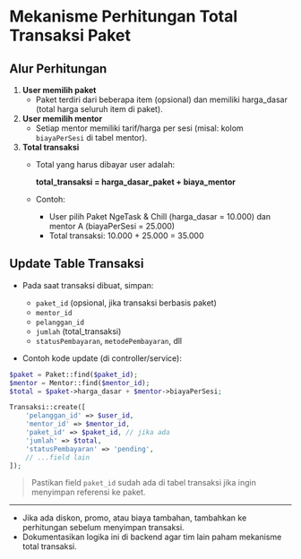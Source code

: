 # Mekanisme Perhitungan Total Transaksi Paket

## Alur Perhitungan

1. **User memilih paket**
   - Paket terdiri dari beberapa item (opsional) dan memiliki harga_dasar (total harga seluruh item di paket).
2. **User memilih mentor**
   - Setiap mentor memiliki tarif/harga per sesi (misal: kolom `biayaPerSesi` di tabel mentor).
3. **Total transaksi**
   - Total yang harus dibayar user adalah:

     **total_transaksi = harga_dasar_paket + biaya_mentor**

   - Contoh:
     - User pilih Paket NgeTask & Chill (harga_dasar = 10.000) dan mentor A (biayaPerSesi = 25.000)
     - Total transaksi: 10.000 + 25.000 = 35.000

## Update Table Transaksi

- Pada saat transaksi dibuat, simpan:
  - `paket_id` (opsional, jika transaksi berbasis paket)
  - `mentor_id`
  - `pelanggan_id`
  - `jumlah` (total_transaksi)
  - `statusPembayaran`, `metodePembayaran`, dll

- Contoh kode update (di controller/service):

```php
$paket = Paket::find($paket_id);
$mentor = Mentor::find($mentor_id);
$total = $paket->harga_dasar + $mentor->biayaPerSesi;

Transaksi::create([
    'pelanggan_id' => $user_id,
    'mentor_id' => $mentor_id,
    'paket_id' => $paket_id, // jika ada
    'jumlah' => $total,
    'statusPembayaran' => 'pending',
    // ...field lain
]);
```

> Pastikan field `paket_id` sudah ada di tabel transaksi jika ingin menyimpan referensi ke paket.

---

- Jika ada diskon, promo, atau biaya tambahan, tambahkan ke perhitungan sebelum menyimpan transaksi.
- Dokumentasikan logika ini di backend agar tim lain paham mekanisme total transaksi.
